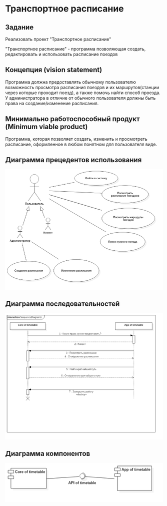 # Транспортное расписание

## Задание

Реализовать проект "Транспортное расписание" 

"Транспортное расписание" - программа позволяющая создать, редактировать и использовать расписание поездов

## Концепция (vision statement)

Программа должна предоставлять обычному пользователю возможность просмотра расписания поездов и их маршрутов(станции через которые проходит поезд), а также помочь найти способ проезда. У администратора в отличие от обычного пользователя должны быть права на создание/изменение расписания. 

## Минимально работоспособный продукт (Minimum viable product)

Программа, которая позволяет создать, изменить и просмотреть расписание, оформленное в любом понятном для пользователя виде.

## Диаграмма прецедентов использования
![UseCaseDiagram is not displayed](report/UseCaseDiagram.png)

## Диаграмма последовательностей

![Chart sequences is not displayed](report/Chart_sequences.png)

## Диаграмма компонентов

![Chart components is not displayed](report/Chart_components.png)